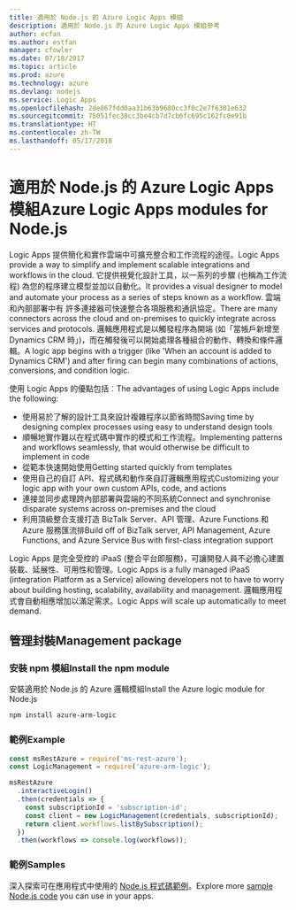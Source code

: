 ```yaml
---
title: 適用於 Node.js 的 Azure Logic Apps 模組
description: 適用於 Node.js 的 Azure Logic Apps 模組參考
author: ecfan
ms.author: estfan
manager: cfowler
ms.date: 07/18/2017
ms.topic: article
ms.prod: azure
ms.technology: azure
ms.devlang: nodejs
ms.service: Logic Apps
ms.openlocfilehash: 2de867fdd0aa31b63b9680cc3f0c2e7f6301e632
ms.sourcegitcommit: 75051fec38cc3be4cb7d7cb6fc695c162fc0e91b
ms.translationtype: HT
ms.contentlocale: zh-TW
ms.lasthandoff: 05/17/2018
---
```

# <a name="azure-logic-apps-modules-for-nodejs"></a><span data-ttu-id="1fbf1-103">適用於 Node.js 的 Azure Logic Apps 模組</span><span class="sxs-lookup"><span data-stu-id="1fbf1-103">Azure Logic Apps modules for Node.js</span></span>

<span data-ttu-id="1fbf1-104">Logic Apps 提供簡化和實作雲端中可擴充整合和工作流程的途徑。</span><span class="sxs-lookup"><span data-stu-id="1fbf1-104">Logic Apps provide a way to simplify and implement scalable integrations and workflows in the cloud.</span></span> <span data-ttu-id="1fbf1-105">它提供視覺化設計工具，以一系列的步驟 (也稱為工作流程) 為您的程序建立模型並加以自動化。</span><span class="sxs-lookup"><span data-stu-id="1fbf1-105">It provides a visual designer to model and automate your process as a series of steps known as a workflow.</span></span> <span data-ttu-id="1fbf1-106">雲端和內部部署中有 許多連接器可快速整合各項服務和通訊協定。</span><span class="sxs-lookup"><span data-stu-id="1fbf1-106">There are many connectors across the cloud and on-premises to quickly integrate across services and protocols.</span></span> <span data-ttu-id="1fbf1-107">邏輯應用程式是以觸發程序為開端 (如「當帳戶新增至 Dynamics CRM 時」)，而在觸發後可以開始處理各種組合的動作、轉換和條件邏輯。</span><span class="sxs-lookup"><span data-stu-id="1fbf1-107">A logic app begins with a trigger (like 'When an account is added to Dynamics CRM') and after firing can begin many combinations of actions, conversions, and condition logic.</span></span>

<span data-ttu-id="1fbf1-108">使用 Logic Apps 的優點包括︰</span><span class="sxs-lookup"><span data-stu-id="1fbf1-108">The advantages of using Logic Apps include the following:</span></span>
- <span data-ttu-id="1fbf1-109">使用易於了解的設計工具來設計複雜程序以節省時間</span><span class="sxs-lookup"><span data-stu-id="1fbf1-109">Saving time by designing complex processes using easy to understand design tools</span></span>
- <span data-ttu-id="1fbf1-110">順暢地實作難以在程式碼中實作的模式和工作流程。</span><span class="sxs-lookup"><span data-stu-id="1fbf1-110">Implementing patterns and workflows seamlessly, that would otherwise be difficult to implement in code</span></span>
- <span data-ttu-id="1fbf1-111">從範本快速開始使用</span><span class="sxs-lookup"><span data-stu-id="1fbf1-111">Getting started quickly from templates</span></span>
- <span data-ttu-id="1fbf1-112">使用自己的自訂 API、程式碼和動作來自訂邏輯應用程式</span><span class="sxs-lookup"><span data-stu-id="1fbf1-112">Customizing your logic app with your own custom APIs, code, and actions</span></span>
- <span data-ttu-id="1fbf1-113">連接並同步處理跨內部部署與雲端的不同系統</span><span class="sxs-lookup"><span data-stu-id="1fbf1-113">Connect and synchronise disparate systems across on-premises and the cloud</span></span>
- <span data-ttu-id="1fbf1-114">利用頂級整合支援打造 BizTalk Server、API 管理、Azure Functions 和 Azure 服務匯流排</span><span class="sxs-lookup"><span data-stu-id="1fbf1-114">Build off of BizTalk server, API Management, Azure Functions, and Azure Service Bus with first-class integration support</span></span>

<span data-ttu-id="1fbf1-115">Logic Apps 是完全受控的 iPaaS (整合平台即服務)，可讓開發人員不必擔心建置裝載、延展性、可用性和管理。</span><span class="sxs-lookup"><span data-stu-id="1fbf1-115">Logic Apps is a fully managed iPaaS (integration Platform as a Service) allowing developers not to have to worry about building hosting, scalability, availability and management.</span></span> <span data-ttu-id="1fbf1-116">邏輯應用程式會自動相應增加以滿足需求。</span><span class="sxs-lookup"><span data-stu-id="1fbf1-116">Logic Apps will scale up automatically to meet demand.</span></span>

## <a name="management-package"></a><span data-ttu-id="1fbf1-117">管理封裝</span><span class="sxs-lookup"><span data-stu-id="1fbf1-117">Management package</span></span>

### <a name="install-the-npm-module"></a><span data-ttu-id="1fbf1-118">安裝 npm 模組</span><span class="sxs-lookup"><span data-stu-id="1fbf1-118">Install the npm module</span></span>

<span data-ttu-id="1fbf1-119">安裝適用於 Node.js 的 Azure 邏輯模組</span><span class="sxs-lookup"><span data-stu-id="1fbf1-119">Install the Azure logic module for Node.js</span></span>

```bash
npm install azure-arm-logic
```

### <a name="example"></a><span data-ttu-id="1fbf1-120">範例</span><span class="sxs-lookup"><span data-stu-id="1fbf1-120">Example</span></span>

```javascript
const msRestAzure = require('ms-rest-azure');
const LogicManagement = require('azure-arm-logic');

msRestAzure
  .interactiveLogin()
  .then(credentials => {
    const subscriptionId = 'subscription-id';
    const client = new LogicManagement(credentials, subscriptionId);
    return client.workflows.listBySubscription();
  })
  .then(workflows => console.log(workflows));
```

### <a name="samples"></a><span data-ttu-id="1fbf1-121">範例</span><span class="sxs-lookup"><span data-stu-id="1fbf1-121">Samples</span></span>

<span data-ttu-id="1fbf1-122">深入探索可在應用程式中使用的 [Node.js 程式碼範例](https://azure.microsoft.com/resources/samples/?platform=nodejs)。</span><span class="sxs-lookup"><span data-stu-id="1fbf1-122">Explore more [sample Node.js code](https://azure.microsoft.com/resources/samples/?platform=nodejs) you can use in your apps.</span></span>
